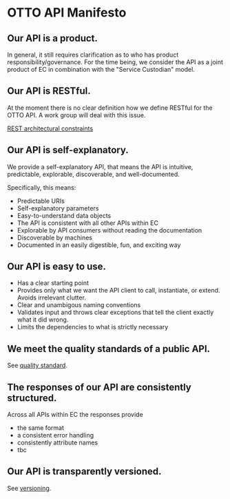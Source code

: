 # OTTO API Manifesto

## Our API is a product.

In general, it still requires clarification as to who has product responsibility/governance.
For the time being, we consider the API as a joint product of EC in combination with the "Service Custodian" model.

## Our API is RESTful.

At the moment there is no clear definition how we define RESTful for the OTTO API.
A work group will deal with this issue.

[REST architectural constraints](https://restfulapi.net/rest-architectural-constraints/)

## Our API is self-explanatory.

We provide a self-explanatory API, that means the API is intuitive, predictable, explorable, discoverable, and well-documented.

Specifically, this means:

* Predictable URIs
* Self-explanatory parameters
* Easy-to-understand data objects
* The API is consistent with all other APIs within EC
* Explorable by API consumers without reading the documentation
* Discoverable by machines
* Documented in an easily digestible, fun, and exciting way

## Our API is easy to use.

* Has a clear starting point
* Provides only what we want the API client to call, instantiate, or extend. Avoids irrelevant clutter.
* Clear and unambigous naming conventions
* Validates input and throws clear exceptions that tell the client exactly what it did wrong.
* Limits the dependencies to what is strictly necessary

## We meet the quality standards of a public API.

See [quality standard](decisions/quality-standard.md).

## The responses of our API are consistently structured.

Across all APIs within EC the responses provide

* the same format
* a consistent error handling
* consistently attribute names
* tbc

## Our API is transparently versioned.

See [versioning](decisions/versioning.md).
